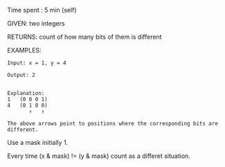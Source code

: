 Time spent : 5 min (self)

GIVEN: two integers

RETURNS: count of how many bits of them is different

EXAMPLES:

```
Input: x = 1, y = 4

Output: 2


Explanation:
1   (0 0 0 1)
4   (0 1 0 0)
       ↑   ↑

The above arrows point to positions where the corresponding bits are different.
```

Use a mask initially 1.

Every time (x & mask) != (y & mask) count as a differet situation.